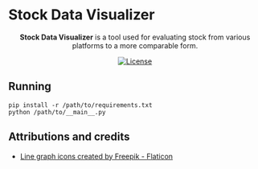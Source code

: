 # Stock Data Visualizer

<div align="center">

<div>

<b>Stock Data Visualizer</b> is a tool used for evaluating stock from various platforms to a more comparable form.

</div>

[![License](https://img.shields.io/badge/License-MIT-blue)](#license "Go to license section")

</div>

## Running

```
pip install -r /path/to/requirements.txt
python /path/to/__main__.py
```

## Attributions and credits

- <a href="https://www.flaticon.com/free-icons/line-graph" title="line graph icons">Line graph icons created by Freepik - Flaticon</a>